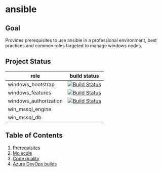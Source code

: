 # ansible

## Goal
Provides prerequisites to use ansible in a professional environment, best practices and common roles targeted to manage windows nodes.

## Project Status
| role | build status |
|--------|------------|
| windows_bootstrap | [![Build Status](https://dev.azure.com/ygo74/ansible/_apis/build/status/ansible-CI?branchName=master)](https://dev.azure.com/ygo74/ansible/_build/latest?definitionId=12&branchName=master) |
| windows_features | [![Build Status](https://dev.azure.com/ygo74/ansible/_apis/build/status/windows_features?branchName=master)](https://dev.azure.com/ygo74/ansible/_build/latest?definitionId=14&branchName=master) |
| windows_authorization | [![Build Status](https://dev.azure.com/ygo74/ansible/_apis/build/status/windows_authorization?branchName=master)](https://dev.azure.com/ygo74/ansible/_build/latest?definitionId=15&branchName=master) |
| win_mssql_engine | |
| win_mssql_db | |

## Table of Contents
1. [Prerequisites](documentation/00-prerequisites.md)
2. [Molecule](documentation/01-molecule.md)
3. [Code quality](documentation/02-code-quality.md)
4. [Azure DevOps builds](documentation/03-builds-azure.md)